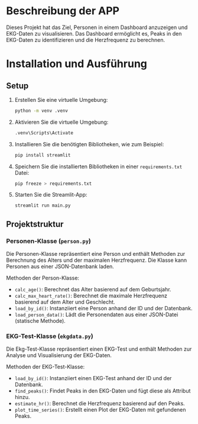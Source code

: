 # Beschreibung der APP
Dieses Projekt hat das Ziel, Personen in einem Dashboard anzuzeigen und EKG-Daten zu visualisieren. Das Dashboard ermöglicht es, Peaks in den EKG-Daten zu identifizieren und die Herzfrequenz zu berechnen.

# Installation und Ausführung

## Setup

1. Erstellen Sie eine virtuelle Umgebung:
    ```sh
    python -m venv .venv
    ```

2. Aktivieren Sie die virtuelle Umgebung:
    ```sh
    .venv\Scripts\Activate
    ```

3. Installieren Sie die benötigten Bibliotheken, wie zum Beispiel:
    ```sh
    pip install streamlit
    ```

4. Speichern Sie die installierten Bibliotheken in einer `requirements.txt` Datei:
    ```sh
    pip freeze > requirements.txt
    ```

5. Starten Sie die Streamlit-App:
    ```sh
    streamlit run main.py
    ```

## Projektstruktur

### Personen-Klasse (`person.py`)
Die Personen-Klasse repräsentiert eine Person und enthält Methoden zur Berechnung des Alters und der maximalen Herzfrequenz. Die Klasse kann Personen aus einer JSON-Datenbank laden.

Methoden der Person-Klasse:
- `calc_age()`: Berechnet das Alter basierend auf dem Geburtsjahr.
- `calc_max_heart_rate()`: Berechnet die maximale Herzfrequenz basierend auf dem Alter und Geschlecht.
- `load_by_id()`: Instanziiert eine Person anhand der ID und der Datenbank.
- `load_person_data()`: Lädt die Personendaten aus einer JSON-Datei (statische Methode).

### EKG-Test-Klasse (`ekgdata.py`)
Die Ekg-Test-Klasse repräsentiert einen EKG-Test und enthält Methoden zur Analyse und Visualisierung der EKG-Daten.

Methoden der EKG-Test-Klasse:
- `load_by_id()`: Instanziiert einen EKG-Test anhand der ID und der Datenbank.
- `find_peaks()`: Findet Peaks in den EKG-Daten und fügt diese als Attribut hinzu.
- `estimate_hr()`: Berechnet die Herzfrequenz basierend auf den Peaks.
- `plot_time_series()`: Erstellt einen Plot der EKG-Daten mit gefundenen Peaks.